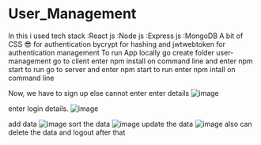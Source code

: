 # User_Management
In this i used tech stack 
:React js
:Node js
:Express js
:MongoDB
A bit of CSS 😎
for authentication bycrypt for hashing and jwtwebtoken for authentication management 
To run App locally go create folder user-management
go to client 
enter npm install on command line
and enter npm start to run
go to server 
and enter npm start to run
enter npm intall on command line

Now, we have to sign up else cannot enter
enter details
![image](https://github.com/AdityaBhardwaj394/User_Management/assets/103112612/7425a277-4b9e-4e96-b99c-74dd2ef88034)

enter login details.
![image](https://github.com/AdityaBhardwaj394/User_Management/assets/103112612/a6476f5c-02de-4c6e-91f0-4f10865d488e)

add data
![image](https://github.com/AdityaBhardwaj394/User_Management/assets/103112612/1dbbacde-8d82-49fb-911a-2c98a522a075)
sort the data
![image](https://github.com/AdityaBhardwaj394/User_Management/assets/103112612/a4151afb-b599-43c9-8f7a-4e3116d172ce)
update the data
![image](https://github.com/AdityaBhardwaj394/User_Management/assets/103112612/13c9741a-1102-4e2e-9d30-1bde99047c36)
also can delete the data 
and logout after that




